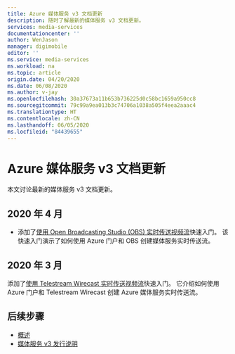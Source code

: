 ```yaml
---
title: Azure 媒体服务 v3 文档更新
description: 随时了解最新的媒体服务 v3 文档更新。
services: media-services
documentationcenter: ''
author: WenJason
manager: digimobile
editor: ''
ms.service: media-services
ms.workload: na
ms.topic: article
origin.date: 04/20/2020
ms.date: 06/08/2020
ms.author: v-jay
ms.openlocfilehash: 30a37673a11b653b736225d0c58bc1659a950cc8
ms.sourcegitcommit: 79c99a9ea013b3c74706a1038a505f4eea2aaac4
ms.translationtype: HT
ms.contentlocale: zh-CN
ms.lasthandoff: 06/05/2020
ms.locfileid: "84439655"
---
```

# <a name="azure-media-services-v3-documentation-updates"></a>Azure 媒体服务 v3 文档更新

本文讨论最新的媒体服务 v3 文档更新。

## <a name="april-2020"></a>2020 年 4 月

* 添加了[使用 Open Broadcasting Studio (OBS) 实时传送视频流](live-events-obs-quickstart.md)快速入门。 该快速入门演示了如何使用 Azure 门户和 OBS 创建媒体服务实时传送流。

## <a name="march-2020"></a>2020 年 3 月

添加了[使用 Telestream Wirecast 实时传送视频流](live-events-wirecast-quickstart.md)快速入门。 它介绍如何使用 Azure 门户和 Telestream Wirecast 创建 Azure 媒体服务实时传送流。

## <a name="next-steps"></a>后续步骤

- [概述](media-services-overview.md)
- [媒体服务 v3 发行说明](release-notes.md)
